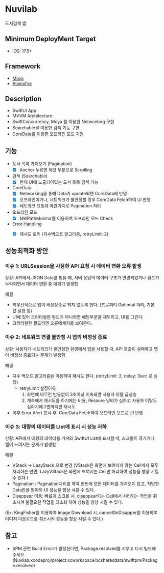 # Nuvilab

도서검색 앱

## Minimum DeployMent Target
- iOS: 17.5+

## Framework
- [Moya](https://github.com/Moya/Moya)
- [Alamofire](https://github.com/Alamofire/Alamofire)


## Description
- SwiftUI App
- MVVM Architecture
- SwiftConcurrency, Moya 를 이용한 Networking 구현
- Searchable을 이용한 검색 기능 구현
- CoreData를 이용한 오프라인 모드 지원

## 기능    
- 도서 목록 가져오기 (Pagination)
  - [x] Anchor 누르면 해당 부분으로 Scrolling

- 검색 (Searchable)
  - [x] 현재 UI에 노출되어있는 도서 목록 검색 기능
 
- CoreData
  - [x] Networking을 통해 Data가 update되면 CoreData에 반영
  - [x] 오프라인이거나, 네트워크가 불안정할 경우 CoreData Fetch하여 UI 반영
  - [x] 네트워크 요청과 마찬가지로 Pagination 처리
 
- 오프라인 모드
  - [x] NWPathMonitor를 이용하여 오프라인 모드 Check   

- Error Handling
  - [x] 재시도 로직 (지수백오프 알고리즘, retryLimit: 2)


## 성능최적화 방안

### 이슈 1: URLSession을 사용한 API 요청 시 데이터 변환 오류 발생

상황: API에서 JSON Data를 받을 때, 서버 응답의 데이터 구조가 변경되었거나 필드가 누락되면서 데이터 변환 중 예외가 발생함

해결
- 최우선적으로 앱이 비정상종료 되지 않도록 한다. (프로퍼티 Optional 처리, 기본 값 설정 등)
- UI에 있어 크리티컬한 필드가 아니라면 해당부분을 제외하고, UI를 그린다.
- 크리티컬한 필드라면 오류메세지를 보여준다.



### 이슈 2: 네트워크 연결 불안정 시 앱의 비정상 종료

상황: 사용자가 네트워크가 불안정한 환경에서 앱을 사용할 때, API 호출이 실패하고 앱이 비정상 종료되는 문제가 발생함

해결
- 지수 백오프 알고리즘을 이용하여 재시도 한다. (retryLimit: 2, delay: 3sec 로 설정)
  - retryLimit 설정이유
    1. 화면에 아무런 반응없이 3초이상 지속되면 사용자 이탈 급상승
    2. 계속해서 재시도를 하기에는 비용, Resoure 낭비가 심하고 사용자 이탈도 심하기에 2번까지만 재시도
- 이후 Error Alert 표시 후, CoreData Fetch하여 오프라인 모드로 UI 반영



### 이슈 3: 대량의 데이터를 List에 표시 시 성능 저하

상황: API에서 대량의 데이터를 가져와 SwiftUI List에 표시할 때, 스크롤이 끊기거나 앱이 느려지는 문제가 발생함

해결
- VStack -> LazyStack 으로 변경 (VStack은 화면에 보여지지 않는 Cell까지 모두 처리하는 반면, LazyVStack은 화면에 보여지는 Cell만 처리하여 성능을 향상 시킬 수 있다.)
- Pagination : Pagination처리를 하여 한번에 모든 데이터를 가져오지 않고, 적당한 Data만을 받아와 UI 성능을 향상 시킬 수 있다.
- Disappear 이용: 빠르게 스크롤 시, disappear되는 Cell에서 처리되는 작업을 취소시켜 불필요한 작업을 최소화 하여 성능을 향상 시킬 수 있다.
  
(Ex: KingFisher를 이용하여 Image Download 시, cancelOnDisapper를 이용하여 이미지 다운로드를 취소시켜 성능을 향상 시킬 수 있다.)
		

  
## 참고
- SPM 관련 Build Error가 발생한다면, Package.resolved를 지우고 다시 빌드해주세요.
  (Nuvilab.xcodeproj/project.xcworkspace/xcshareddata/swiftpm/Package.resolved)
